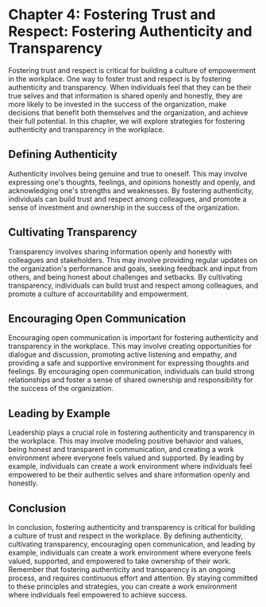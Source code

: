 Chapter 4: Fostering Trust and Respect: Fostering Authenticity and Transparency
===============================================================================

Fostering trust and respect is critical for building a culture of empowerment in the workplace. One way to foster trust and respect is by fostering authenticity and transparency. When individuals feel that they can be their true selves and that information is shared openly and honestly, they are more likely to be invested in the success of the organization, make decisions that benefit both themselves and the organization, and achieve their full potential. In this chapter, we will explore strategies for fostering authenticity and transparency in the workplace.

Defining Authenticity
---------------------

Authenticity involves being genuine and true to oneself. This may involve expressing one's thoughts, feelings, and opinions honestly and openly, and acknowledging one's strengths and weaknesses. By fostering authenticity, individuals can build trust and respect among colleagues, and promote a sense of investment and ownership in the success of the organization.

Cultivating Transparency
------------------------

Transparency involves sharing information openly and honestly with colleagues and stakeholders. This may involve providing regular updates on the organization's performance and goals, seeking feedback and input from others, and being honest about challenges and setbacks. By cultivating transparency, individuals can build trust and respect among colleagues, and promote a culture of accountability and empowerment.

Encouraging Open Communication
------------------------------

Encouraging open communication is important for fostering authenticity and transparency in the workplace. This may involve creating opportunities for dialogue and discussion, promoting active listening and empathy, and providing a safe and supportive environment for expressing thoughts and feelings. By encouraging open communication, individuals can build strong relationships and foster a sense of shared ownership and responsibility for the success of the organization.

Leading by Example
------------------

Leadership plays a crucial role in fostering authenticity and transparency in the workplace. This may involve modeling positive behavior and values, being honest and transparent in communication, and creating a work environment where everyone feels valued and supported. By leading by example, individuals can create a work environment where individuals feel empowered to be their authentic selves and share information openly and honestly.

Conclusion
----------

In conclusion, fostering authenticity and transparency is critical for building a culture of trust and respect in the workplace. By defining authenticity, cultivating transparency, encouraging open communication, and leading by example, individuals can create a work environment where everyone feels valued, supported, and empowered to take ownership of their work. Remember that fostering authenticity and transparency is an ongoing process, and requires continuous effort and attention. By staying committed to these principles and strategies, you can create a work environment where individuals feel empowered to achieve success.
